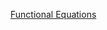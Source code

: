 
[Functional Equations](file:///C:%5CCloud%20Drives%5CiCloudDrive%5CiCloud~md~obsidian%5CObsidian_%5CAlgebra%5CFunctional%20Equations)